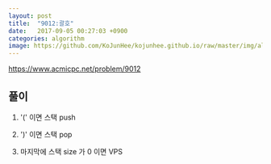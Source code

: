 ```yaml
---
layout: post
title:  "9012:괄호"
date:   2017-09-05 00:27:03 +0900
categories: algorithm
image: https://github.com/KoJunHee/kojunhee.github.io/raw/master/img/algorithm.png
---
```


<https://www.acmicpc.net/problem/9012>

## 풀이
1. '(' 이면 스택 push
 
2. ')' 이면 스택 pop

3. 마지막에 스택 size 가 0 이면 VPS
